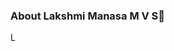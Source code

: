 ### About Lakshmi Manasa M V S👋
L

<!--
**manasa2610/manasa2610** is a ✨ _special_ ✨ repository because its `README.md` (this file) appears on your GitHub profile.
 
- 🌱 I’m currently learning Web Development and Flutter
- 📫 You can reach me at lakshmimanasamvs@gmail.com
